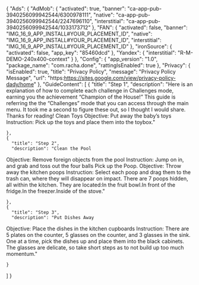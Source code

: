 {
  "Ads": {
    "AdMob": {
      "activated": true,
      "banner": "ca-app-pub-3940256099942544/6300978111",
      "native": "ca-app-pub-3940256099942544/2247696110",
      "interstitial": "ca-app-pub-3940256099942544/1033173712"
    },
    "FAN": {
      "activated": false,
      "banner": "IMG_16_9_APP_INSTALL#YOUR_PLACEMENT_ID",
      "native": "IMG_16_9_APP_INSTALL#YOUR_PLACEMENT_ID",
      "interstitial": "IMG_16_9_APP_INSTALL#YOUR_PLACEMENT_ID"
    },
    "ironSource": {
      "activated": false,
      "app_key": "85460dcd"
    },
    "Yandex": {
      "interstitial": "R-M-DEMO-240x400-context"
    }
  },
  "Config": {
    "app_version": "1.0",
    "package_name": "com.racha.done",
    "rattingIsEnabled": true
  },
  "Privacy": {
    "isEnabled": true,
    "title": "Privacy Policy",
    "message": "Privacy Policy Message",
    "url": "https:https://sites.google.com/view/privacy-policy-dady/home"
  },
  "GuideContent": [
    {
      "title": "Step 1",
      "description": "Here is an explanation of how to complete each challenge in Challenges mode, earning you the achievement “Champion of the House!”
This guide is referring the the “Challenges” mode that you can access through the main menu.
It took me a second to figure these out, so I thought I would share. Thanks for reading!
Clean Toys
Objective: Put away the baby’s toys
Instruction: Pick up the toys and place them into the toybox."

    },
    {
      "title": "Step 2",
      "description": "Clean the Pool
Objective: Remove foreign objects from the pool
Instruction: Jump on in, and grab and toss out the four balls Pick up the Poop.
Objective: Throw away the kitchen poops
Instruction: Select each poop and drag them to the trash can, where they will disappear on impact.
There are 7 poops hidden, all within the kitchen.
They are located:In the fruit bowl.In front of the fridge.In the freezer.Inside of the stove."


    },
    {
      "title": "Step 3",
      "description": "Put Dishes Away
Objective: Place the dishes in the kitchen cupboards
Instruction: There are 5 plates on the counter, 5 glasses on the counter, and 3 glasses in the sink.
One at a time, pick the dishes up and place them into the black cabinets.
The glasses are delicate, so take short steps as to not build up too much momentum."


    }
  ]
}

